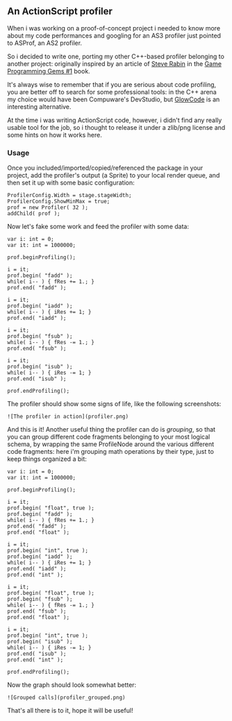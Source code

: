 ## An ActionScript profiler

When i was working on a proof-of-concept project i needed to know more about my code performances and googling for an AS3 profiler just pointed to ASProf, an AS2 profiler.

So i decided to write one, porting my other C++-based profiler belonging to another project: originally inspired by an article of [Steve Rabin](http://www.aiwisdom.com/) in the [Game Programming Gems #1](http://gameprogramminggems.com/) book.

It's always wise to remember that if you are serious about code profiling, you are better off to search for some professional tools: in the C++ arena my choice would have been Compuware's DevStudio, but [GlowCode](http://www.glowcode.com/) is an interesting alternative.

At the time i was writing ActionScript code, however, i didn't find any really usable tool for the job, so i thought to release it under a zlib/png license and some hints on how it works here.

### Usage

Once you included/imported/copied/referenced the package in your project, add the profiler's output (a Sprite) to your local render queue, and then set it up with some basic configuration:

	ProfilerConfig.Width = stage.stageWidth;
	ProfilerConfig.ShowMinMax = true;
	prof = new Profiler( 32 );
	addChild( prof );

Now let's fake some work and feed the profiler with some data:

	var i: int = 0;
	var it: int = 1000000;

	prof.beginProfiling();

	i = it;
	prof.begin( "fadd" );
	while( i-- ) { fRes += 1.; }
	prof.end( "fadd" );

	i = it;
	prof.begin( "iadd" );
	while( i-- ) { iRes += 1; }
	prof.end( "iadd" );

	i = it;
	prof.begin( "fsub" );
	while( i-- ) { fRes -= 1.; }
	prof.end( "fsub" );

	i = it;
	prof.begin( "isub" );
	while( i-- ) { iRes -= 1; }
	prof.end( "isub" );

	prof.endProfiling();

The profiler should show some signs of life, like the following screenshots:

	![The profiler in action](profiler.png)

And this is it!
Another useful thing the profiler can do is *grouping*, so that you can group different code fragments belonging to your most logical schema, by wrapping the same ProfileNode around the various different code fragments: here i'm grouping math operations by their type, just to keep things organized a bit:

	var i: int = 0;
	var it: int = 1000000;

	prof.beginProfiling();

	i = it;
	prof.begin( "float", true );
	prof.begin( "fadd" );
	while( i-- ) { fRes += 1.; }
	prof.end( "fadd" );
	prof.end( "float" );

	i = it;
	prof.begin( "int", true );
	prof.begin( "iadd" );
	while( i-- ) { iRes += 1; }
	prof.end( "iadd" );
	prof.end( "int" );

	i = it;
	prof.begin( "float", true );
	prof.begin( "fsub" );
	while( i-- ) { fRes -= 1.; }
	prof.end( "fsub" );
	prof.end( "float" );

	i = it;
	prof.begin( "int", true );
	prof.begin( "isub" );
	while( i-- ) { iRes -= 1; }
	prof.end( "isub" );
	prof.end( "int" );

	prof.endProfiling();

Now the graph should look somewhat better:

	![Grouped calls](profiler_grouped.png)

That's all there is to it, hope it will be useful!